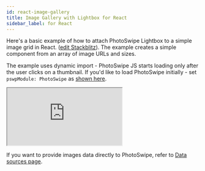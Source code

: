 ```yaml
---
id: react-image-gallery
title: Image Gallery with Lightbox for React
sidebar_label: for React
---
```


Here's a basic example of how to attach PhotoSwipe Lightbox to a simple image grid in React. ([edit Stackblitz](https://stackblitz.com/edit/react-ts-gvpqsb?file=SimpleGallery.js)). The example creates a simple component from an array of image URLs and sizes.

The example uses dynamic import - PhotoSwipe JS starts loading only after the user clicks on a thumbnail. If you'd like to load PhotoSwipe initially - set `pswpModule: PhotoSwipe` as [shown here](/getting-started/#without-dynamic-import).

<iframe src="https://stackblitz.com/edit/react-ts-gvpqsb?embed=1&file=SimpleGallery.js&hideNavigation=1"></iframe>

If you want to provide images data directly to PhotoSwipe, refer to [Data sources page](/data-sources).
